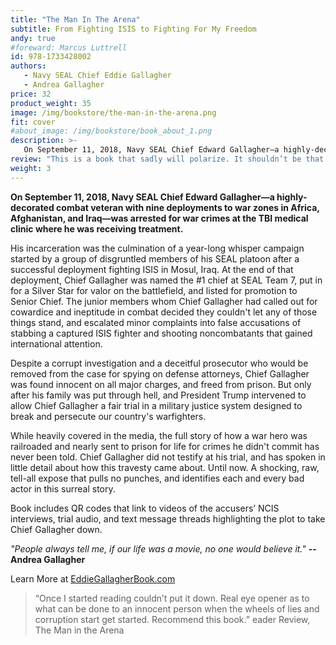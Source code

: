 ```yaml
---
title: "The Man In The Arena"
subtitle: From Fighting ISIS to Fighting For My Freedom
andy: true
#foreward: Marcus Luttrell
id: 978-1733428002
authors:
   - Navy SEAL Chief Eddie Gallagher
   - Andrea Gallagher
price: 32
product_weight: 35
image: /img/bookstore/the-man-in-the-arena.png
fit: cover
#about_image: /img/bookstore/book_about_1.png
description: >-
   On September 11, 2018, Navy SEAL Chief Edward Gallagher—a highly-decorated combat veteran with nine deployments to war zones in Africa, Afghanistan, and Iraq—was arrested for war crimes at the TBI medical clinic where he was receiving treatment. 
review: "This is a book that sadly will polarize. It shouldn’t be that way, but regrettably that’s where we are as a country. If readers could take the time to consider Gallagher’s almost 20 year of service, his drive to become a SEAL, (spoken about in the book), and then really considered the travesty of injustice foisted upon him and his family, this story becomes HUMAN interest, not a political parse."
weight: 3
---
```


**On September 11, 2018, Navy SEAL Chief Edward Gallagher—a highly-decorated combat veteran with nine deployments to war zones in Africa, Afghanistan, and Iraq—was arrested for war crimes at the TBI medical clinic where he was receiving treatment.**

His incarceration was the culmination of a year-long whisper campaign started by a group of disgruntled members of his SEAL platoon after a successful deployment fighting ISIS in Mosul, Iraq. At the end of that deployment, Chief Gallagher was named the #1 chief at SEAL Team 7, put in for a Silver Star for valor on the battlefield, and listed for promotion to Senior Chief. The junior members whom Chief Gallagher had called out for cowardice and ineptitude in combat decided they couldn't let any of those things stand, and escalated minor complaints into false accusations of stabbing a captured ISIS fighter and shooting noncombatants that gained international attention. 

Despite a corrupt investigation and a deceitful prosecutor who would be removed from the case for spying on defense attorneys, Chief Gallagher was found innocent on all major charges, and freed from prison. But only after his family was put through hell, and President Trump intervened to allow Chief Gallagher a fair trial in a military justice system designed to break and persecute our country's warfighters. 

While heavily covered in the media, the full story of how a war hero was railroaded and nearly sent to prison for life for crimes he didn't commit has never been told. Chief Gallagher did not testify at his trial, and has spoken in little detail about how this travesty came about. Until now. A shocking, raw, tell-all expose that pulls no punches, and identifies each and every bad actor in this surreal story. 

Book includes QR codes that link to videos of the accusers’ NCIS interviews, trial audio, and text message threads highlighting the plot to take Chief Gallagher down.

*"People always tell me, if our life was a movie, no one would believe it."*
**--Andrea Gallagher**

Learn More at [EddieGallagherBook.com](https://EddieGallagherBook.com)

> “Once I started reading couldn’t put it down. Real eye opener as to what can be done to an innocent person when the wheels of lies and corruption start get started. Recommend this book.” 
> eader Review, The Man in the Arena 
